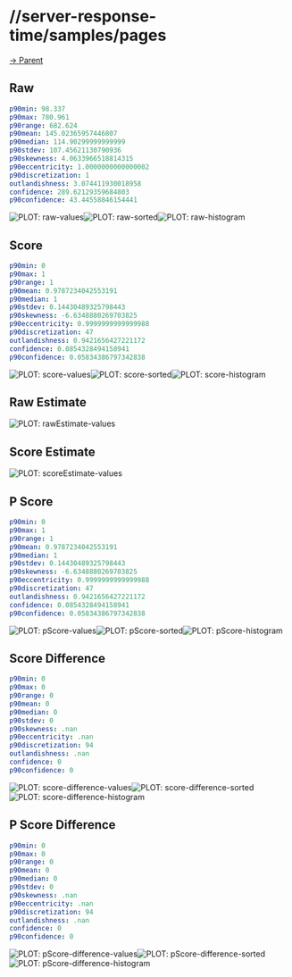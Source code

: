 
# //server-response-time/samples/pages

[→ Parent](../..)


## Raw


```yaml
p90min: 98.337
p90max: 780.961
p90range: 682.624
p90mean: 145.02365957446807
p90median: 114.90299999999999
p90stdev: 107.45621130790936
p90skewness: 4.0633966518814315
p90eccentricity: 1.0000000000000002
p90discretization: 1
outlandishness: 3.074411930018958
confidence: 289.62129359684803
p90confidence: 43.44558846154441

```

![PLOT: raw-values](./raw/values.svg)![PLOT: raw-sorted](./raw/sorted.svg)![PLOT: raw-histogram](./raw/histogram.svg)
## Score


```yaml
p90min: 0
p90max: 1
p90range: 1
p90mean: 0.9787234042553191
p90median: 1
p90stdev: 0.14430489325798443
p90skewness: -6.6348880269703825
p90eccentricity: 0.9999999999999988
p90discretization: 47
outlandishness: 0.9421656427221172
confidence: 0.0854328494158941
p90confidence: 0.05834386797342838

```

![PLOT: score-values](./score/values.svg)![PLOT: score-sorted](./score/sorted.svg)![PLOT: score-histogram](./score/histogram.svg)
## Raw Estimate

![PLOT: rawEstimate-values](./rawEstimate/values.svg)
## Score Estimate

![PLOT: scoreEstimate-values](./scoreEstimate/values.svg)
## P Score


```yaml
p90min: 0
p90max: 1
p90range: 1
p90mean: 0.9787234042553191
p90median: 1
p90stdev: 0.14430489325798443
p90skewness: -6.6348880269703825
p90eccentricity: 0.9999999999999988
p90discretization: 47
outlandishness: 0.9421656427221172
confidence: 0.0854328494158941
p90confidence: 0.05834386797342838

```

![PLOT: pScore-values](./pScore/values.svg)![PLOT: pScore-sorted](./pScore/sorted.svg)![PLOT: pScore-histogram](./pScore/histogram.svg)
## Score Difference


```yaml
p90min: 0
p90max: 0
p90range: 0
p90mean: 0
p90median: 0
p90stdev: 0
p90skewness: .nan
p90eccentricity: .nan
p90discretization: 94
outlandishness: .nan
confidence: 0
p90confidence: 0

```

![PLOT: score-difference-values](./score-difference/values.svg)![PLOT: score-difference-sorted](./score-difference/sorted.svg)![PLOT: score-difference-histogram](./score-difference/histogram.svg)
## P Score Difference


```yaml
p90min: 0
p90max: 0
p90range: 0
p90mean: 0
p90median: 0
p90stdev: 0
p90skewness: .nan
p90eccentricity: .nan
p90discretization: 94
outlandishness: .nan
confidence: 0
p90confidence: 0

```

![PLOT: pScore-difference-values](./pScore-difference/values.svg)![PLOT: pScore-difference-sorted](./pScore-difference/sorted.svg)![PLOT: pScore-difference-histogram](./pScore-difference/histogram.svg)